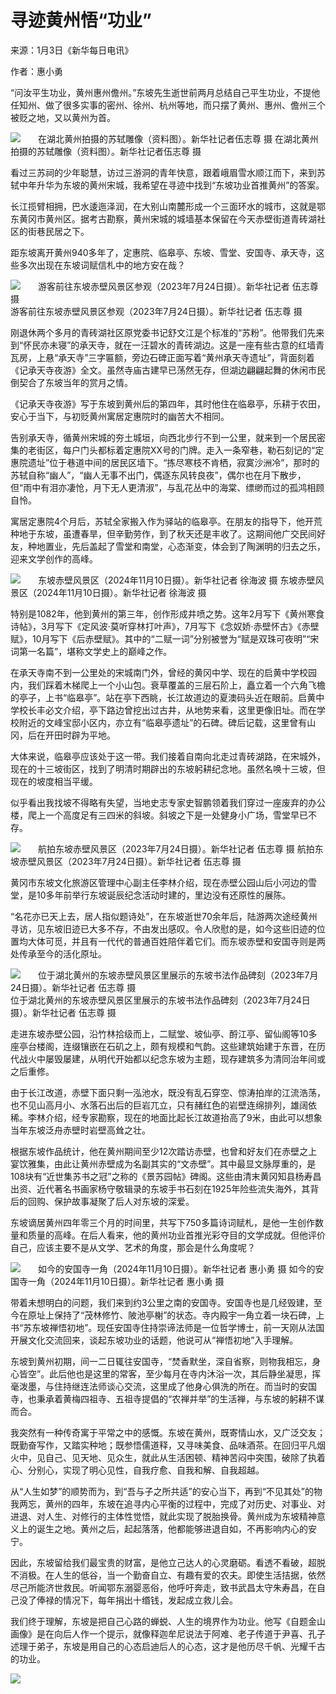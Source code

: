 # 寻迹黄州悟“功业”

来源：1月3日《新华每日电讯》

作者：惠小勇

“问汝平生功业，黄州惠州儋州。”东坡先生逝世前两月总结自己平生功业，不提他任知州、做了很多实事的密州、徐州、杭州等地，而只摆了黄州、惠州、儋州三个被贬之地，又以黄州为首。

![　　在湖北黄州拍摄的苏轼雕像（资料图）。新华社记者伍志尊
摄](https://k.sinaimg.cn/n/spider20250103/400/w720h480/20250103/8970-f6301fa2a0a84377d273d67c3ef79f9c.jpg/w700d1q75cms.jpg?by=cms_fixed_width)
在湖北黄州拍摄的苏轼雕像（资料图）。新华社记者伍志尊 摄

看过三苏祠的少年聪慧，访过三游洞的青年快意，跟着峨眉雪水顺江而下，来到苏轼中年升华为东坡的黄州宋城，我希望在寻迹中找到“东坡功业首推黄州”的答案。

长江揽臂相拥，巴水逶迤泽润，在大别山南麓形成一个三面环水的城市，这就是鄂东黄冈市黄州区。据考古勘察，黄州宋城的城墙基本保留在今天赤壁街道青砖湖社区的街巷民居之下。

距东坡离开黄州940多年了，定惠院、临皋亭、东坡、雪堂、安国寺、承天寺，这些多次出现在东坡词赋信札中的地方安在哉？

![　　游客前往东坡赤壁风景区参观（2023年7月24日摄）。新华社记者 伍志尊
摄](https://k.sinaimg.cn/n/spider20250103/400/w720h480/20250103/e1b1-0e8fa4244793b694b9a6dbf6138308c1.jpg/w700d1q75cms.jpg?by=cms_fixed_width)
游客前往东坡赤壁风景区参观（2023年7月24日摄）。新华社记者 伍志尊 摄

刚退休两个多月的青砖湖社区原党委书记舒文江是个标准的“苏粉”。他带我们先来到“怀民亦未寝”的承天寺，就在一汪碧水的青砖湖边。这是一座有些古意的红墙青瓦房，上悬“承天寺”三字匾额，旁边石碑正面写着“黄州承天寺遗址”，背面刻着《记承天寺夜游》全文。虽然寺庙古建早已荡然无存，但湖边翩翩起舞的休闲市民倒契合了东坡当年的赏月之情。

《记承天寺夜游》写于东坡到黄州后的第四年，其时他住在临皋亭，乐耕于农田，安心于当下，与初贬黄州寓居定惠院时的幽苦大不相同。

告别承天寺，循黄州宋城的夯土城垣，向西北步行不到一公里，就来到一个居民密集的老街区，每户门头都标着定惠院XX号的门牌。走入一条窄巷，勒石刻记的“定惠院遗址”位于巷道中间的居民区墙下。“拣尽寒枝不肯栖，寂寞沙洲冷”，那时的苏轼自称“幽人”，“幽人无事不出门，偶逐东风转良夜”，偶尔也在月下散步，但“雨中有泪亦凄怆，月下无人更清淑”，与乱花丛中的海棠、缥缈而过的孤鸿相顾自怜。

寓居定惠院4个月后，苏轼全家搬入作为驿站的临皋亭。在朋友的指导下，他开荒种地于东坡，虽遭春旱，但辛勤劳作，到了秋天还是丰收了。这期间他广交民间好友，种地置业，先后盖起了雪堂和南堂，心态渐变，体会到了陶渊明的归去之乐，迎来文学创作的高峰。

![　　东坡赤壁风景区（2024年11月10日摄）。新华社记者 徐海波
摄](https://k.sinaimg.cn/n/spider20250103/400/w720h480/20250103/6021-58258f00f44206d74b7a8f308d1ddf83.jpg/w700d1q75cms.jpg?by=cms_fixed_width)
东坡赤壁风景区（2024年11月10日摄）。新华社记者 徐海波 摄

特别是1082年，他到黄州的第三年，创作形成井喷之势。这年2月写下《黄州寒食诗帖》，3月写下《定风波·莫听穿林打叶声》，7月写下《念奴娇·赤壁怀古》《赤壁赋》，10月写下《后赤壁赋》。其中的“二赋一词”分别被誉为“赋是双珠可夜明”“宋词第一名篇”，堪称文学史上的巅峰之作。

在承天寺南不到一公里处的宋城南门外，曾经的黄冈中学、现在的启黄中学校园内，我们踩着木梯爬上一个小山包。衰草覆盖的三层石阶上，矗立着一个六角飞檐的亭子，上书“临皋亭”。站在亭下西眺，长江故道边的夏澳码头近在眼前。启黄中学校长丰必文介绍，亭下路边曾挖出过古井，从地势来看，这里更像旧址。而在学校附近的文峰宝邸小区内，亦立有“临皋亭遗址”的石碑。碑后记载，这里曾有山冈，后在开田时辟为平地。

大体来说，临皋亭应该处于这一带。我们接着自南向北走过青砖湖路，在宋城外，现在的十三坡街区，找到了明清时期辟出的东坡躬耕纪念地。虽然名唤十三坡，但现在的坡度相当平缓。

似乎看出我找坡不得略有失望，当地史志专家史智鹏领着我们穿过一座废弃的办公楼，爬上一个高度足有三四米的斜坡。斜坡之下是一处健身小广场，雪堂早已不存。

![　　航拍东坡赤壁风景区（2023年7月24日摄）。新华社记者 伍志尊
摄](https://k.sinaimg.cn/n/spider20250103/400/w720h480/20250103/1e53-3c5333c83648fe7c19149e69aaa7c5b2.jpg/w700d1q75cms.jpg?by=cms_fixed_width)
航拍东坡赤壁风景区（2023年7月24日摄）。新华社记者 伍志尊 摄

黄冈市东坡文化旅游区管理中心副主任李林介绍，现在赤壁公园山后小河边的雪堂，是10多年前举行东坡诞辰纪念活动时建的，里边没有还原性的展陈。

“名花亦已天上去，居人指似题诗处”，在东坡逝世70余年后，陆游两次途经黄州寻访，见东坡旧迹已大多不存，不由发出感叹。令人欣慰的是，如今这些旧迹的位置均大体可觅，并且有一代代的普通百姓陪伴着它们。而东坡赤壁和安国寺则是两处传承至今的活化原址。

![　　位于湖北黄州的东坡赤壁风景区里展示的东坡书法作品碑刻（2023年7月24日摄）。新华社记者 伍志尊
摄](https://k.sinaimg.cn/n/spider20250103/400/w720h480/20250103/aef9-5e9d3da7bf16da78ae93ac1c8dafa04f.jpg/w700d1q75cms.jpg?by=cms_fixed_width)
位于湖北黄州的东坡赤壁风景区里展示的东坡书法作品碑刻（2023年7月24日摄）。新华社记者 伍志尊 摄

走进东坡赤壁公园，沿竹林拾级而上，二赋堂、坡仙亭、酹江亭、留仙阁等10多座亭台楼阁，连缀镶嵌在石矶之上，颇有规模和气韵。这些建筑始建于东晋，在历代战火中屡毁屡建，从明代开始都以纪念东坡为主题，现存建筑多为清同治年间或之后重修。

由于长江改道，赤壁下面只剩一泓池水，既没有乱石穿空、惊涛拍岸的江流浩荡，也不见山高月小、水落石出后的巨岩兀立，只有赭红色的岩壁连绵排列，雄阔依稀。李林介绍，经专家勘察，现在的地面比起长江故道抬高了9米，由此可以想象当年东坡泛舟赤壁时岩壁高耸之壮。

根据东坡作品统计，他在黄州期间至少12次踏访赤壁，也曾和好友们在赤壁之上宴饮雅集，由此让黄州赤壁成为名副其实的“文赤壁”。其中最显文脉厚重的，是108块有“近世集苏书之冠”之称的《景苏园帖》碑阁。这些由清末黄冈知县杨寿昌出资、近代著名书画家杨守敬辑录的东坡手书石刻在1925年险些流失海外，其背后的回购、保护故事凝聚了后人对东坡的深爱。

东坡谪居黄州四年零三个月的时间里，共写下750多篇诗词赋札，是他一生创作数量和质量的高峰。在后人看来，他的黄州功业首推光彩夺目的文学成就。但他评价自己，应该主要不是从文学、艺术的角度，那会是什么角度呢？

![　　如今的安国寺一角（2024年11月10日摄）。新华社记者 惠小勇
摄](https://k.sinaimg.cn/n/spider20250103/400/w480h720/20250103/3632-a2600068b3afaebdf630961efc688100.jpg/w700d1q75cms.jpg?by=cms_fixed_width)
如今的安国寺一角（2024年11月10日摄）。新华社记者 惠小勇 摄

带着未想明白的问题，我们来到约3公里之南的安国寺。安国寺也是几经毁建，至今在原址上保持了“茂林修竹、陂池亭榭”的状态。寺内殿宇一角立着一块石碑，上书“苏东坡禅悟初地”。现任安国寺住持崇谛法师是一位哲学博士，前一天刚从法国开展文化交流回来，谈起东坡功业的话题，他说可从“禅悟初地”入手理解。

东坡到黄州初期，间一二日辄往安国寺，“焚香默坐，深自省察，则物我相忘，身心皆空”。此后他也是这里的常客，至少每月在寺内沐浴一次，其后静坐凝思，挥毫泼墨，与住持继连法师谈心交流，这里成了他身心俱洗的所在。而当时的安国寺，也秉承着黄梅四祖寺、五祖寺提倡的“农禅并举”的生活禅，与东坡的躬耕不谋而合。

我突然有一种传奇寓于平常之中的感慨。东坡在黄州，既寄情山水，又广泛交友；既勤奋写作，又踏实种地；既参悟儒道释，又寻味美食、品味酒茶。在回归平凡烟火中，见自己、见天地、见众生，就此从生活困顿、精神苦闷中突围，破除了执着心、分别心，实现了明心见性，自我疗愈、自我和解、自我超越。

从“人生如梦”的顺势而为，到“吾与子之所共适”的安心当下，再到“不见其处”的物我两忘，黄州的四年，东坡在追寻内心平衡的过程中，完成了对历史、对事业、对进退、对人生、对修行的主体性觉悟，就此实现了脱胎换骨。黄州成为东坡精神意义上的诞生之地。黄州之后，起起落落，他都能够进退自如，不再影响内心的安宁。

因此，东坡留给我们最宝贵的财富，是他立己达人的心灵磨砺。看透不看破，超脱不消极。在人生的低谷，当一个勤奋自立、有趣有爱的农夫。即使生活拮据，依然尽己所能济世救民。听闻鄂东溺婴恶俗，他呼吁奔走，致书武昌太守朱寿昌，在自己没了俸禄的情况下，每年捐出十缗钱，发起成立救儿会。

我们终于理解，东坡是把自己心路的蝉蜕、人生的境界作为功业。他写《自题金山画像》是在向后人作一个提示，就像释迦牟尼说法于阿难、老子传道于尹喜、孔子述理于弟子，东坡是用自己的心态启迪后人的心态，这才是他历尽千帆、光耀千古的功业。

![](https://k.sinaimg.cn/n/spider20250103/35/w1000h1435/20250103/dabd-9409d9fe1ea502103ba47b7d4de093db.png/w700d1q75cms.jpg?by=cms_fixed_width)

